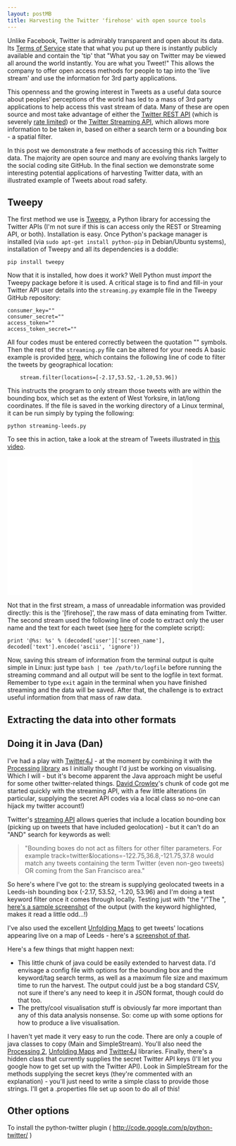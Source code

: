 ```yaml
---
layout: postMB
title: Harvesting the Twitter 'firehose' with open source tools
---
```


Unlike Facebook, Twitter is admirably transparent and open about its data.
Its [Terms of Service](https://twitter.com/tos?PHPSESSID=57a411f70b1964a2bc78b82638ba1843)
state that what you put up there is instantly publicly available and contain the
'tip' that "What you say on Twitter may be viewed all around the world instantly. You are what you Tweet!" 
This allows the company to offer open access methods
for people to tap into the 'live stream' and use the information for 3rd party applications.

This openness and the growing interest in Tweets as a useful
data source about peoples' perceptions of the world has led to a mass of 3rd party
applications to help access this vast stream of data. Many of these are
open source and most take advantage of either the
[Twitter REST API](https://dev.twitter.com/docs/api) (which is
severely [rate limited](https://dev.twitter.com/docs/rate-limiting/1.1)) or the
[Twitter Streaming API](https://dev.twitter.com/docs/api/streaming), 
which allows more information to be taken in, based on either a search term
or a bounding box - a spatial filter.

In this post we demonstrate a few methods of accessing this rich Twitter data.
The majority are open source and many are evolving thanks largely to the social
coding site GitHub. In the final section we demonstrate some interesting potential
applications of harvesting Twitter data, with an illustrated example of Tweets about
road safety.

## Tweepy

The first method we use is [Tweepy](https://github.com/tweepy/tweepy),
a Python library for accessing the Twitter APIs (I'm not sure if
this is can access only the REST or Streaming API, or both).
Installation is easy. Once Python's package manager is installed
(via `sudo apt-get install python-pip` in Debian/Ubuntu systems), 
installation of Tweepy and all its dependencies is a doddle:

```{python}
pip install tweepy
```

Now that it is installed, how does it work?
Well Python must *import* the Tweepy package before it is used.
A critical stage is to find and fill-in your Twitter API
user details into the `streaming.py` example file in the Tweepy
GitHub repository:

```{}
consumer_key=""
consumer_secret=""
access_token=""
access_token_secret=""
```

All four codes must be entered correctly between the quotation "" symbols.
Then the rest of the `streaming.py` file can be altered for your needs
A basic example is provided [here](https://github.com/Robinlovelace/tweepy/blob/master/streaming-leeds.py),
which contains the following line of code to filter the tweets by geographical
location:

```{}
    stream.filter(locations=[-2.17,53.52,-1.20,53.96])
```

This instructs the program to only stream those tweets with are
within the bounding box, which set as the extent of West Yorksire,
in lat/long coordinates. If the file is saved in the working directory
of a Linux terminal, it can be run simply by typing the following:

```{python}
python streaming-leeds.py
```

To see this in action, take a look at the stream of Tweets illustrated
in [this video](http://youtu.be/fqrVFReL7dY).

<iframe width="420" height="315" src="//www.youtube.com/embed/fqrVFReL7dY" frameborder="0" allowfullscreen></iframe>

Not that in the first stream, a mass of unreadable information was provided directly:
this is the '[firehose]', the raw mass of data eminating from Twitter.
The second stream used the following line of code to extract only the user name
and the text for each tweet (see
[here](http://runnable.com/Us9rrMiTWf9bAAW3/how-to-stream-data-from-twitter-with-tweepy-for-python) for the complete script):

```{python}
print '@%s: %s' % (decoded['user']['screen_name'], decoded['text'].encode('ascii', 'ignore'))
```

Now, saving this stream of information from the terminal output is quite simple
in Linux: just type `bash | tee /path/to/logfile` before running the streaming
command and all output will be sent to the logfile in text format.
Remember to type `exit` again in the terminal when you have finished streaming
and the data will be saved. After that, the challenge is to extract useful
information from that mass of raw data.

## Extracting the data into other formats

## Doing it in Java (Dan)

I've had a play with [Twitter4J](http://twitter4j.org) - at the moment by combining it with the [Processing library](http://processing.org/) as I initially thought I'd just be working on visualising. Which I will - but it's become apparent the Java approach might be useful for some other twitter-related things. [David Crowley](http://davidcrowley.me/?p=435)'s chunk of code got me started quickly with the streaming API, with a few little alterations (in particular, supplying the secret API codes via a local class so no-one can hijack my twitter account!)

Twitter's [streaming API](https://dev.twitter.com/docs/streaming-apis/parameters) allows queries that include a location bounding box (picking up on tweets that have included geolocation) - but it can't do an "AND" search for keywords as well:

> "Bounding boxes do not act as filters for other filter parameters. For example track=twitter&locations=-122.75,36.8,-121.75,37.8 would match any tweets containing the term Twitter (even non-geo tweets) OR coming from the San Francisco area."

So here's where I've got to: the stream is supplying geolocated tweets in a Leeds-ish bounding box (-2.17, 53.52, -1.20, 53.96) and I'm doing a test keyword filter once it comes through locally. Testing just with "the "/"The ", [here's a sample screenshot](https://www.dropbox.com/s/sst6nzx9ewjvsez/Screenshot%202014-04-06%2018.38.22.png) of the output (with the keyword highlighted, makes it read a little odd...!)

I've also used the excellent [Unfolding Maps](http://unfoldingmaps.org/) to get tweets' locations appearing live on a map of Leeds - here's a [screenshot of that](https://dl.dropboxusercontent.com/u/306562/pics/unfoldingmapLiveTweets.png).

Here's a few things that might happen next:

* This little chunk of java could be easily extended to harvest data. I'd envisage a config file with options for the bounding box and the keyword/tag search terms, as well as a maximum file size and maximum time to run the harvest. The output could just be a bog standard CSV, not sure if there's any need to keep it in JSON format, though could do that too.
* The pretty/cool visualisation stuff is obviously far more important than any of this data analysis nonsense. So: come up with some options for how to produce a live visualisation.

I haven't yet made it very easy to run the code. There are only a couple of java classes to copy (Main and SimpleStream). You'll also need the [Processing 2](http://processing.org/), [Unfolding Maps](http://unfoldingmaps.org/) and [Twitter4J](http://twitter4j.org/en/index.html) libraries. Finally, there's a hidden class that currently supplies the secret Twitter API keys (I'll let you google how to get set up with the Twitter API). Look in SimpleStream for the methods supplying the secret keys (they're commented with an explanation) - you'll just need to write a simple class to provide those strings. I'll get a .properties file set up soon to do all of this!

## Other options

To install the python-twitter plugin ( http://code.google.com/p/python-twitter/ )
